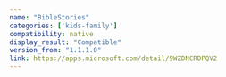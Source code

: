 ```yaml
---
name: "BibleStories"
categories: ['kids-family']
compatibility: native
display_result: "Compatible"
version_from: "1.1.1.0"
link: https://apps.microsoft.com/detail/9WZDNCRDPQV2
---
```

